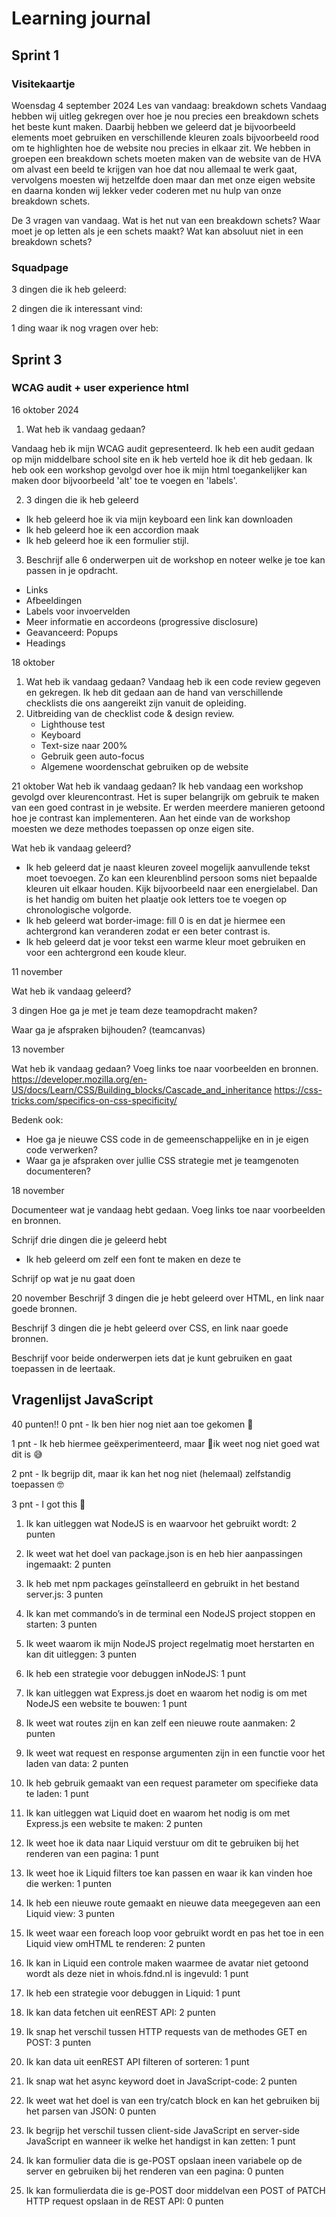 # Learning journal
## Sprint 1
### Visitekaartje
Woensdag 4 september 2024
Les van vandaag: breakdown schets
Vandaag hebben wij uitleg gekregen over hoe je nou precies een breakdown schets het beste kunt maken. Daarbij hebben we geleerd dat je bijvoorbeeld elements moet gebruiken en verschillende kleuren zoals bijvoorbeeld rood om te highlighten hoe de website nou precies in elkaar zit. We hebben in groepen een breakdown schets moeten maken van de website van de HVA om alvast een beeld te krijgen van hoe dat nou allemaal te werk gaat, vervolgens moesten wij hetzelfde doen maar dan met onze eigen website en daarna konden wij lekker veder coderen met nu hulp van onze breakdown schets.

De 3 vragen van vandaag.
Wat is het nut van een breakdown schets?
Waar moet je op letten als je een schets maakt?
Wat kan absoluut niet in een breakdown schets?

### Squadpage

3 dingen die ik heb geleerd:

2 dingen die ik interessant vind:

1 ding waar ik nog vragen over heb:


## Sprint 3

### WCAG audit + user experience html
16 oktober 2024

1. Wat heb ik vandaag gedaan?

Vandaag heb ik mijn WCAG audit gepresenteerd. Ik heb een audit gedaan op mijn middelbare school site en ik heb verteld hoe ik dit heb gedaan. Ik heb ook een workshop gevolgd over hoe ik mijn html toegankelijker kan maken door bijvoorbeeld 'alt' toe te voegen en 'labels'. 

2. 3 dingen die ik heb geleerd
- Ik heb geleerd hoe ik via mijn keyboard een link kan downloaden
- Ik heb geleerd hoe ik een accordion maak
- Ik heb geleerd hoe ik een formulier stijl.
  
3. Beschrijf alle 6 onderwerpen uit de workshop en noteer welke je toe kan passen in je opdracht.
- Links
- Afbeeldingen
- Labels voor invoervelden
- Meer informatie en accordeons (progressive disclosure)
- Geavanceerd: Popups
- Headings

18 oktober

1. Wat heb ik vandaag gedaan?
Vandaag heb ik een code review gegeven en gekregen. Ik heb dit gedaan aan de hand van verschillende checklists die ons aangereikt zijn vanuit de opleiding.
2. Uitbreiding van de checklist code & design review.
   - Lighthouse test
   - Keyboard
   - Text-size naar 200%
   - Gebruik geen auto-focus
   - Algemene woordenschat gebruiken op de website
  
21 oktober
Wat heb ik vandaag gedaan?
Ik heb vandaag een workshop gevolgd over kleurencontrast. Het is super belangrijk om gebruik te maken van een goed contrast in je website. Er werden meerdere manieren getoond hoe je contrast kan implementeren. Aan het einde van de workshop moesten we deze methodes toepassen op onze eigen site.

Wat heb ik vandaag geleerd?
- Ik heb geleerd dat je naast kleuren zoveel mogelijk aanvullende tekst moet toevoegen. Zo kan een kleurenblind persoon soms niet bepaalde kleuren uit elkaar houden. Kijk bijvoorbeeld naar een energielabel. Dan is het handig om buiten het plaatje ook letters toe te voegen op chronologische volgorde.
- Ik heb geleerd wat border-image: fill 0 is en dat je hiermee een achtergrond kan veranderen zodat er een beter contrast is.
- Ik heb geleerd dat je voor tekst een warme kleur moet gebruiken en voor een achtergrond een koude kleur.

11 november

Wat heb ik vandaag geleerd?

3 dingen
Hoe ga je met je team deze teamopdracht maken?

Waar ga je afspraken bijhouden? (teamcanvas)

13 november

Wat heb ik vandaag gedaan? Voeg links toe naar voorbeelden en bronnen.
https://developer.mozilla.org/en-US/docs/Learn/CSS/Building_blocks/Cascade_and_inheritance
https://css-tricks.com/specifics-on-css-specificity/ 

Bedenk ook: 
- Hoe ga je nieuwe CSS code in de gemeenschappelijke en in je eigen code verwerken?
- Waar ga je afspraken over jullie CSS strategie met je teamgenoten documenteren?

18 november

Documenteer wat je vandaag hebt gedaan. Voeg links toe naar voorbeelden en bronnen.

Schrijf drie dingen die je geleerd hebt
- Ik heb geleerd om zelf een font te maken en deze te

Schrijf op wat je nu gaat doen

20 november
Beschrijf 3 dingen die je hebt geleerd over HTML, en link naar goede bronnen.

Beschrijf 3 dingen die je hebt geleerd over CSS, en link naar goede bronnen.

Beschrijf voor beide onderwerpen iets dat je kunt gebruiken en gaat toepassen in de leertaak.

## Vragenlijst JavaScript
40 punten!!
0 pnt - Ik ben hier nog niet aan toe gekomen 🫣

1 pnt - Ik heb hiermee geëxperimenteerd, maar ik weet nog niet goed wat dit is 😅

2 pnt - Ik begrijp dit, maar ik kan het nog niet (helemaal) zelfstandig toepassen 🤓

3 pnt - I got this 🍗

1. Ik kan uitleggen wat NodeJS is en waarvoor het gebruikt wordt: 2 punten

2. Ik weet wat het doel van package.json is en heb hier aanpassingen ingemaakt: 2 punten

3. Ik heb met npm packages geïnstalleerd en gebruikt in het bestand server.js: 3 punten

4. Ik kan met commando’s in de terminal een NodeJS project stoppen en starten: 3 punten

5. Ik weet waarom ik mijn NodeJS project regelmatig moet herstarten en kan dit uitleggen: 3 punten

6. Ik heb een strategie voor debuggen inNodeJS: 1 punt

7. Ik kan uitleggen wat Express.js doet en waarom het nodig is om met NodeJS een website te bouwen: 1 punt

8. Ik weet wat routes zijn en kan zelf een nieuwe route aanmaken: 2 punten

9. Ik weet wat request en response argumenten zijn in een functie voor het laden van data: 2 punten

10. Ik heb gebruik gemaakt van een request parameter om specifieke data te laden: 1 punt

11. Ik kan uitleggen wat Liquid doet en waarom het nodig is om met Express.js een website te maken: 2 punten

12. Ik weet hoe ik data naar Liquid verstuur om dit te gebruiken bij het renderen van een pagina: 1 punt

13. Ik weet hoe ik Liquid filters toe kan passen en waar ik kan vinden hoe die werken: 1 punten

14. Ik heb een nieuwe route gemaakt en nieuwe data meegegeven aan een Liquid view: 3 punten

15. Ik weet waar een foreach loop voor gebruikt wordt en pas het toe in een Liquid view omHTML te renderen: 2 punten

16. Ik kan in Liquid een controle maken waarmee de avatar niet getoond wordt als deze niet in whois.fdnd.nl is ingevuld: 1 punt

17. Ik heb een strategie voor debuggen in Liquid: 1 punt

18. Ik kan data fetchen uit eenREST API: 2 punten

19. Ik snap het verschil tussen HTTP requests van de methodes GET en POST: 3 punten

20. Ik kan data uit eenREST API filteren of sorteren: 1 punt

21. Ik snap wat het async keyword doet in JavaScript-code: 2 punten

22. Ik weet wat het doel is van een try/catch block en kan het gebruiken bij het parsen van JSON: 0 punten

23. Ik begrijp het verschil tussen client-side JavaScript en server-side JavaScript en wanneer ik welke het handigst in kan zetten: 1 punt

24. Ik kan formulier data die is ge-POST opslaan ineen variabele op de server en gebruiken bij het renderen van een pagina: 0 punten

25. Ik kan formulierdata die is ge-POST door middelvan een POST of PATCH HTTP request opslaan in de REST API: 0 punten
